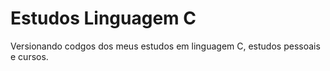# Estudos Linguagem C
Versionando codgos dos meus estudos em linguagem C, estudos pessoais e cursos.
